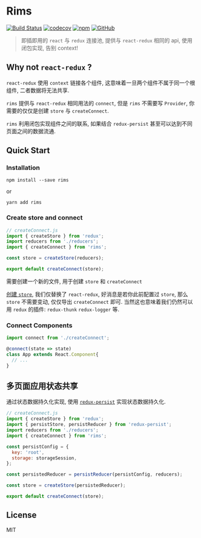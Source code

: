 # Rims

[![Build Status](https://travis-ci.org/chenyueban/rims.svg?branch=master)](https://travis-ci.org/chenyueban/rims)
[![codecov](https://codecov.io/gh/chenyueban/rims/branch/master/graph/badge.svg)](https://codecov.io/gh/chenyueban/rims)
[![npm](https://img.shields.io/npm/v/rims.svg)](https://www.npmjs.com/package/rims)
[![GitHub](https://img.shields.io/github/license/mashape/apistatus.svg)](https://github.com/chenyueban/rims/blob/master/LICENSE)

> 即插即用的 `react` 与 `redux` 连接池, 提供与 `react-redux` 相同的 api, 使用闭包实现, 告别 context!

## Why not `react-redux` ?

`react-redux` 使用 `context` 链接各个组件, 这意味着一旦两个组件不属于同一个根组件, 二者数据将无法共享.

`rims` 提供与 `react-redux` 相同用法的 `connect`, 但是 `rims` 不需要写 `Provider`, 你需要的仅仅是创建 `store` 与 `createConnect`.

`rims` 利用闭包实现组件之间的联系, 如果结合 `redux-persist` 甚至可以达到不同页面之间的数据流通.

## Quick Start

### Installation

```
npm install --save rims
```
or
```
yarn add rims
```

### Create store and connect

```js
// createConnect.js
import { createStore } from 'redux';
import reducers from './reducers';
import { createConnect } from 'rims';

const store = createStore(reducers);

export default createConnect(store);
```

需要创建一个新的文件, 用于创建 `store` 和 `createConnect`

[创建 `store`](https://redux.js.org/basics/store), 我们仅替换了 `react-redux`,
好消息是若你此前配置过 `store`, 那么 `store` 不需要变动, 仅仅导出 `createConnect` 即可. 当然这也意味着我们仍然可以用 `redux` 的插件: `redux-thunk` `redux-logger` 等.

### Connect Components

```js
import connect from './createConnect';

@connect(state => state)
class App extends React.Component{
  // ...
}
```

## 多页面应用状态共享

通过状态数据持久化实现, 使用 [`redux-persist`](https://github.com/rt2zz/redux-persist) 实现状态数据持久化.

```js
// createConnect.js
import { createStore } from 'redux';
import { persistStore, persistReducer } from 'redux-persist';
import reducers from './reducers';
import { createConnect } from 'rims';

const persistConfig = {
  key: 'root',
  storage: storageSession,
};

const persistedReducer = persistReducer(persistConfig, reducers);

const store = createStore(persistedReducer);

export default createConnect(store);
```

## License

MIT